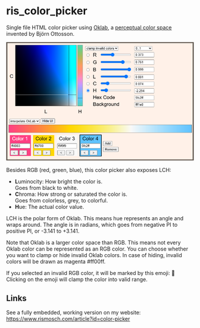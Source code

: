 # ris_color_picker

Single file HTML color picker using [Oklab](https://en.wikipedia.org/wiki/Oklab_color_space), a [perceptual color space](https://bottosson.github.io/posts/oklab/) invented by Björn Ottosson.

![thumbnail](screenshot.png)

Besides RGB (red, green, blue), this color picker also exposes LCH:

- **L**uminocity: How bright the color is.  
  Goes from black to white.
- **C**hroma: How strong or saturated the color is.  
  Goes from colorless, grey, to colorful.
- **H**ue: The actual color value.

LCH is the polar form of Oklab. This means hue represents an angle and wraps around. The angle is in radians, which goes from negative PI to positive PI, or -3.141 to +3.141.

Note that Oklab is a larger color space than RGB. This means not every Oklab color can be represented as an RGB color. You can choose whether you want to clamp or hide invalid Oklab colors. In case of hiding, invalid colors will be drawn as magenta #ff00ff.

If you selected an invalid RGB color, it will be marked by this emoji: 🛑 Clicking on the emoji will clamp the color into valid range.

## Links

See a fully embedded, working version on my website: https://www.rismosch.com/article?id=color-picker
